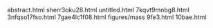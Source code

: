 abstract.html
sherr3oku28.html
untitled.html
7kqvt9mnbg8.html
3nfqso17fso.html
7gae4lc1f08.html
figures/mass
9fe3.html
10bae.html